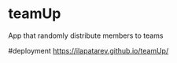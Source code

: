 # teamUp
App that randomly distribute members to teams

#deployment https://ilapatarev.github.io/teamUp/

